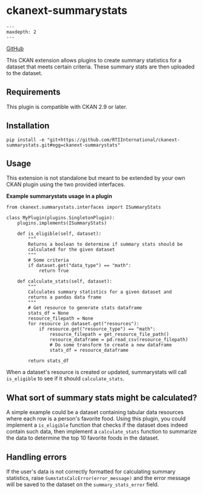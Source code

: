 [ckanext-summarystats documentation master file]: <> (This is a comment, it will not be included)

# ckanext-summarystats


```{toctree}
---
maxdepth: 2
---

```

[GitHub](https://github.com/RTIInternational/ckanext-summarystats)

This CKAN extension allows plugins to create summary statistics for a dataset that meets certain criteria. These summary stats are then uploaded to the dataset.

## Requirements

This plugin is compatible with CKAN 2.9 or later.

## Installation

```
pip install -e "git+https://github.com/RTIInternational/ckanext-summarystats.git#egg=ckanext-summarystats"
```

## Usage

This extension is not standalone but meant to be extended by your own CKAN plugin using the two provided interfaces.


**Example summarystats usage in a plugin**

```
from ckanext.summarystats.interfaces import ISummaryStats

class MyPlugin(plugins.SingletonPlugin):
    plugins.implements(ISummaryStats)

    def is_eligible(self, dataset):
        """
        Returns a boolean to determine if summary stats should be
        calculated for the given dataset
        """
        # Some criteria
        if dataset.get("data_type") == "math":
            return True

    def calculate_stats(self, dataset):
        """
        Calculates summary statistics for a given dataset and
        returns a pandas data frame
        """
        # Get resource to generate stats dataframe
        stats_df = None
        resource_filepath = None
        for resource in dataset.get("resources"):
            if resource.get("resource_type") == "math":
                resource_filepath = get_resource_file_path()
                resource_dataframe = pd.read_csv(resource_filepath)
                # Do some transform to create a new dataframe
                stats_df = resource_dataframe

        return stats_df
```

When a dataset's resource is created or updated, summarystats will call `is_eligible` to see if it should `calculate_stats`.

## What sort of summary stats might be calculated?

A simple example could be a dataset containing tabular data resources where each row is a person's favorite food. Using this plugin, you could implement a `is_eligible` function that checks if the dataset does indeed contain such data, then implement a `calculate_stats` function to summarize the data to determine the top 10 favorite foods in the dataset.

## Handling errors

If the user's data is not correctly formatted for calculating summary statistics, raise `SumstatsCalcError(error_message)` and the error message will be saved to the dataset on the `summary_stats_error` field.
